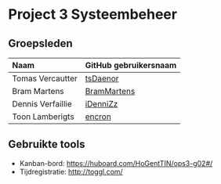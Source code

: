 # Project 3 Systeembeheer

## Groepsleden

| Naam     | GitHub gebruikersnaam                   |
| :---     | :---                                    |
| Tomas Vercautter | [tsDaenor](https://github.com/tsDaenor) |
| Bram Martens | [BramMartens](https://github.com/BramMartens) |
| Dennis Verfaillie | [iDenniZz](https://github.com/iDenniZz) |
| Toon Lamberigts | [encron](https://github.com/encron) |

## Gebruikte tools

* Kanban-bord: <https://huboard.com/HoGentTIN/ops3-g02#/>
* Tijdregistratie: <http://toggl.com/>
